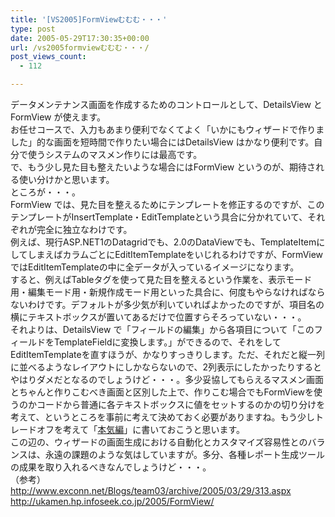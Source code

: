 ```yaml
---
title: '[VS2005]FormViewむむむ・・・'
type: post
date: 2005-05-29T17:30:35+00:00
url: /vs2005formviewむむむ・・・/
post_views_count:
  - 112

---
```

データメンテナンス画面を作成するためのコントロールとして、DetailsView とFormView が使えます。  
お任せコースで、入力もあまり便利でなくてよく「いかにもウィザードで作りました」的な画面を短時間で作りたい場合にはDetailsView はかなり便利です。自分で使うシステムのマスメン作りには最高です。  
で、もう少し見た目も整えたいような場合にはFormView というのが、期待される使い分けかと思います。  
ところが・・・。  
FormView では、見た目を整えるためにテンプレートを修正するのですが、このテンプレートがInsertTemplate・EditTemplateという具合に分かれていて、それぞれが完全に独立なわけです。  
例えば、現行ASP.NET1のDatagridでも、2.0のDataViewでも、TemplateItemにしてしまえばカラムごとにEditItemTemplateをいじれるわけですが、FormView ではEditItemTemplateの中に全データが入っているイメージになります。  
すると、例えばTableタグを使って見た目を整えるという作業を、表示モード用・編集モード用・新規作成モード用といった具合に、何度もやらなければならないわけです。デフォルトが多少気が利いていればよかったのですが、項目名の横にテキストボックスが置いてあるだけで位置すらそろっていない・・・。  
それよりは、DetailsView で「フィールドの編集」から各項目について「このフィールドをTemplateFieldに変換します。」ができるので、それをしてEditItemTemplateを直すほうが、かなりすっきりします。ただ、それだと縦一列に並べるようなレイアウトにしかならないので、2列表示にしたかったりするとやはりダメだとなるのでしょうけど・・・。多少妥協してもらえるマスメン画面とちゃんと作りこむべき画面と区別した上で、作りこむ場合でもFormViewを使うのかコードから普通に各テキストボックスに値をセットするのかの切り分けを考えて、というところを事前に考えて決めておく必要がありますね。もう少しトレードオフを考えて「[本気編][1]」に書いておこうと思います。  
この辺の、ウィザードの画面生成における自動化とカスタマイズ容易性とのバランスは、永遠の課題のような気はしていますが。多分、各種レポート生成ツールの成果を取り入れるべきなんでしょうけど・・・。  
（参考）  
<http://www.exconn.net/Blogs/team03/archive/2005/03/29/313.aspx>  
<http://ukamen.hp.infoseek.co.jp/2005/FormView/>

 [1]: http://homepage2.nifty.com/konnokiyotaka/aspnet2/3.html